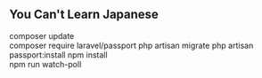 ## You Can't Learn Japanese

composer update  
composer require laravel/passport
php artisan migrate
php artisan passport:install
npm install  
npm run watch-poll  